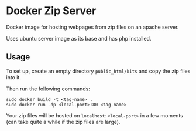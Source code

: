# Docker Zip Server

Docker image for hosting webpages from zip files on an apache server.

Uses ubuntu server image as its base and has php installed.

## Usage

To set up, create an empty directory `public_html/kits` and copy the zip files into it.

Then run the following commands:

```
sudo docker build -t <tag-name> .
sudo docker run -dp <local-port>:80 <tag-name>
```

Your zip files will be hosted on `localhost:<local-port>` in a few moments (can take quite a while if the zip files are large).
